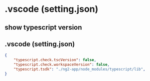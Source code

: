 # .vscode (setting.json)



## show typescript version


## .vscode (setting.json)

```json
{
    "typescript.check.tscVersion": false,
    "typescript.check.workspaceVersion": false,
    "typescript.tsdk": "./ng2-app/node_modules/typescript/lib",
}
```